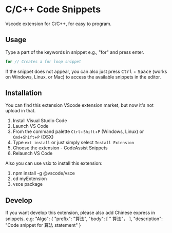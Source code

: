 # C/C++ Code Snippets
Vscode extension for C/C++, for easy to program.

## Usage
Type a part of the keywords in snippet e.g., "for" and press enter.

```c
for // Creates a for loop snippet
```
If the snippet does not appear, you can also just press <kbd>Ctrl</kbd> + <kbd>Space</kbd> (works on Windows, Linux, or Mac) to access the available snippets in the editor.


## Installation
You can  find this extension VScode extension market,  but now it's not upload in that.

1. Install Visual Studio Code
2. Launch VS Code
3. From the command palette `Ctrl`+`Shift`+`P` (Windows, Linux) or `Cmd`+`Shift`+`P` (OSX)
4. Type `ext install` or just simply select `Install Extension`
5. Choose the extension - CodeAssist Snippets
6. Relaunch VS Code

Also you can use vsix  to install this extension:
1. npm install -g @vscode/vsce
2. cd myExtension
3. vsce package
## Develop
If you want develop this extension, please also add Chinese express in snippets.
e.g: "Algo": {
        "prefix": "算法",
        "body": [
            " 算法"，
        ],
        "description": "Code snippet for 算法 statement"
}




